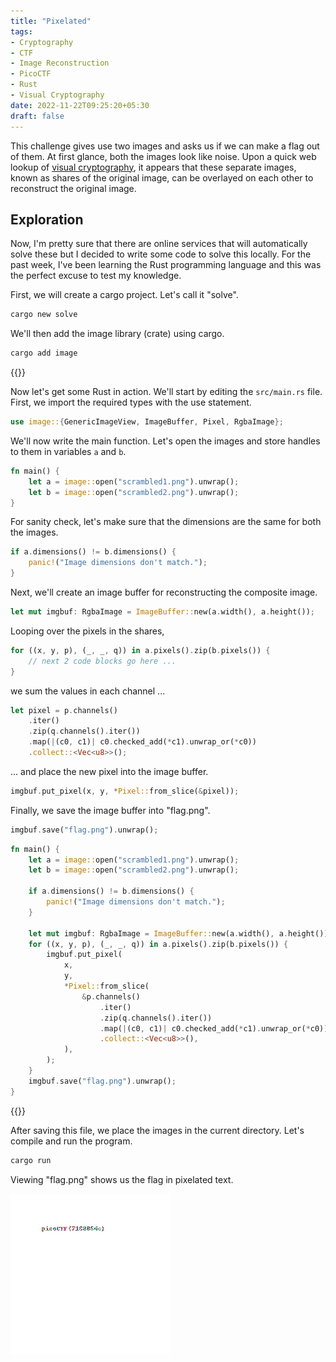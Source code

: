 ```yaml
---
title: "Pixelated"
tags:
- Cryptography
- CTF
- Image Reconstruction
- PicoCTF
- Rust
- Visual Cryptography
date: 2022-11-22T09:25:20+05:30
draft: false
---
```


This challenge gives use two images and asks us if we can make a flag out of them.
At first glance, both the images look like noise. Upon a quick web lookup of
[visual cryptography](https://en.wikipedia.org/wiki/Visual_cryptography), it appears
that these separate images, known as shares of the original image, can be overlayed
on each other to reconstruct the original image.

## Exploration

Now, I'm pretty sure that there are online services that will automatically solve these
but I decided to write some code to solve this locally. For the past week, I've been
learning the Rust programming language and this was the perfect excuse to test my knowledge.

First, we will create a cargo project. Let's call it "solve".

```sh
cargo new solve
```

We'll then add the image library (crate) using cargo.

```sh
cargo add image
```

{{<collapsable-explanation>}}

Now let's get some Rust in action. We'll start by editing the `src/main.rs` file.
First, we import the required types with the use statement.

```rust
use image::{GenericImageView, ImageBuffer, Pixel, RgbaImage};
```

We'll now write the main function. Let's open the images and store handles to them
in variables `a` and `b`.

```rust
fn main() {
    let a = image::open("scrambled1.png").unwrap();
    let b = image::open("scrambled2.png").unwrap();
}
```

For sanity check, let's make sure that the dimensions are the same for both the images.

```rust
if a.dimensions() != b.dimensions() {
    panic!("Image dimensions don't match.");
}
```

Next, we'll create an image buffer for reconstructing the composite image.

```rust
let mut imgbuf: RgbaImage = ImageBuffer::new(a.width(), a.height());
```

Looping over the pixels in the shares,

```rust
for ((x, y, p), (_, _, q)) in a.pixels().zip(b.pixels()) {
    // next 2 code blocks go here ...
}
```

we sum the values in each channel ...

```rust
let pixel = p.channels()
    .iter()
    .zip(q.channels().iter())
    .map(|(c0, c1)| c0.checked_add(*c1).unwrap_or(*c0))
    .collect::<Vec<u8>>();
```

... and place the new pixel into the image buffer.

```rust
imgbuf.put_pixel(x, y, *Pixel::from_slice(&pixel));
```

Finally, we save the image buffer into "flag.png".

```rust
imgbuf.save("flag.png").unwrap();
```

```rust
fn main() {
    let a = image::open("scrambled1.png").unwrap();
    let b = image::open("scrambled2.png").unwrap();
    
    if a.dimensions() != b.dimensions() {
        panic!("Image dimensions don't match.");
    }
    
    let mut imgbuf: RgbaImage = ImageBuffer::new(a.width(), a.height());
    for ((x, y, p), (_, _, q)) in a.pixels().zip(b.pixels()) {
        imgbuf.put_pixel(
            x,
            y,
            *Pixel::from_slice(
                &p.channels()
                    .iter()
                    .zip(q.channels().iter())
                    .map(|(c0, c1)| c0.checked_add(*c1).unwrap_or(*c0))
                    .collect::<Vec<u8>>(),
            ),
        );
    }
    imgbuf.save("flag.png").unwrap();
}
```
{{</collapsable-explanation>}}

After saving this file, we place the images in the current directory. Let's
compile and run the program.

```sh
cargo run
```

Viewing "flag.png" shows us the flag in pixelated text.

![flag.png](/picoctf-cryptography-challenge-pixelated.png)
